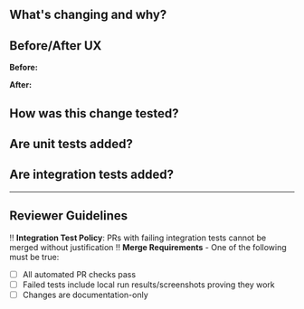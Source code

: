 ## What's changing and why?
<!-- Describe what you're changing and the motivation behind it -->


## Before/After UX
<!-- Show the user experience before and after your changes -->
**Before:**


**After:**


## How was this change tested?
<!-- Describe your testing approach -->


## Are unit tests added?


## Are integration tests added?


---

## Reviewer Guidelines
‼️ **Integration Test Policy**: PRs with failing integration tests cannot be merged without justification
‼️ **Merge Requirements** - One of the following must be true:
- [ ] All automated PR checks pass
- [ ] Failed tests include local run results/screenshots proving they work
- [ ] Changes are documentation-only